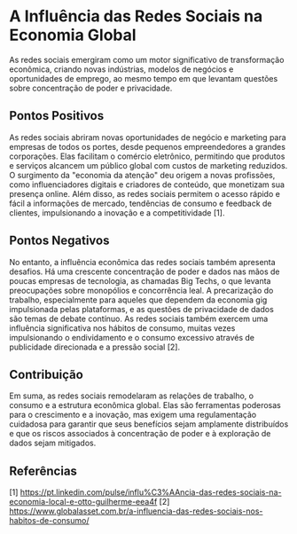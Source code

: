 # A Influência das Redes Sociais na Economia Global

As redes sociais emergiram como um motor significativo de transformação econômica, criando novas indústrias, modelos de negócios e oportunidades de emprego, ao mesmo tempo em que levantam questões sobre concentração de poder e privacidade.

## Pontos Positivos

As redes sociais abriram novas oportunidades de negócio e marketing para empresas de todos os portes, desde pequenos empreendedores a grandes corporações. Elas facilitam o comércio eletrônico, permitindo que produtos e serviços alcancem um público global com custos de marketing reduzidos. O surgimento da "economia da atenção" deu origem a novas profissões, como influenciadores digitais e criadores de conteúdo, que monetizam sua presença online. Além disso, as redes sociais permitem o acesso rápido e fácil a informações de mercado, tendências de consumo e feedback de clientes, impulsionando a inovação e a competitividade [1].

## Pontos Negativos

No entanto, a influência econômica das redes sociais também apresenta desafios. Há uma crescente concentração de poder e dados nas mãos de poucas empresas de tecnologia, as chamadas Big Techs, o que levanta preocupações sobre monopólios e concorrência leal. A precarização do trabalho, especialmente para aqueles que dependem da economia gig impulsionada pelas plataformas, e as questões de privacidade de dados são temas de debate contínuo. As redes sociais também exercem uma influência significativa nos hábitos de consumo, muitas vezes impulsionando o endividamento e o consumo excessivo através de publicidade direcionada e a pressão social [2].

## Contribuição

Em suma, as redes sociais remodelaram as relações de trabalho, o consumo e a estrutura econômica global. Elas são ferramentas poderosas para o crescimento e a inovação, mas exigem uma regulamentação cuidadosa para garantir que seus benefícios sejam amplamente distribuídos e que os riscos associados à concentração de poder e à exploração de dados sejam mitigados.

## Referências

[1] https://pt.linkedin.com/pulse/influ%C3%AAncia-das-redes-sociais-na-economia-local-e-otto-guilherme-eea4f
[2] https://www.globalasset.com.br/a-influencia-das-redes-sociais-nos-habitos-de-consumo/

